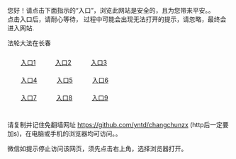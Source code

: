 您好！请点击下面指示的“入口”，浏览此网站是安全的，且为您带来平安。。 <br/>
点击入口后，请耐心等待， 过程中可能会出现无法打开的提示，请忽略，最终会进入网站. </br>

法轮大法在长春<br/>
<div style="padding:10px"><a style="margin:20px" target="_blank" href="https://djz1om9oehmft.cloudfront.net/2Qpsp?lqdbp" id="ccLink1" rel="nofollow">入口1</a> <a target="_blank" style="margin:20px" href="https://d3a8c5sln2cop0.cloudfront.net/2Qpsp?wmzwrr" id="ccLink2" rel="nofollow">入口2</a> <a style="margin:20px" target="_blank" href="https://d1vbxss1gh2z36.cloudfront.net/2Qpsp?wlhcaea" id="ccLink3" rel="nofollow">入口3</a></div>

<div style="padding:10px" ><a style="margin:20px" target="_blank" href="https://djz1om9oehmft.cloudfront.net/2Qpsp?lqdbp" id="ccLink4" rel="nofollow">入口4</a> <a style="margin:20px" href="https://d3a8c5sln2cop0.cloudfront.net/2Qpsp?wmzwrr" target="_blank" id="ccLink5" rel="nofollow">入口5</a> <a style="margin:20px" href="https://d1vbxss1gh2z36.cloudfront.net/2Qpsp?wlhcaea" target="_blank" id="ccLink6" rel="nofollow">入口6</a></div>

<div style="padding:10px"><a style="margin:20px" target="_blank" href="https://djz1om9oehmft.cloudfront.net/2Qpsp?lqdbp" id="ccLink7" rel="nofollow">入口7</a> <a style="margin:20px" href="https://d3a8c5sln2cop0.cloudfront.net/2Qpsp?wmzwrr" target="_blank" id="ccLink8" rel="nofollow">入口8</a> <a style="margin:20px" target="_blank" href="https://d1vbxss1gh2z36.cloudfront.net/2Qpsp?wlhcaea" id="ccLink9" rel="nofollow">入口9</a></div>

<br/>



请复制并记住免翻墙网址 https://github.com/yntd/changchunzx (http后一定要加s)，在电脑或手机的浏览器均可访问。。<br/>

微信如提示停止访问该网页，须先点击右上角，选择浏览器打开。
